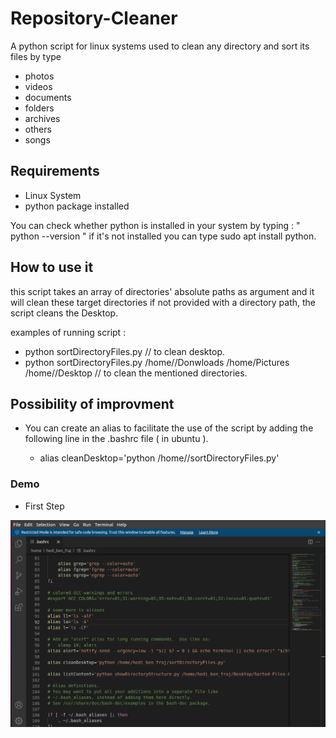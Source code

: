 # Repository-Cleaner

A python script for linux systems used to clean any directory and sort its files by type 
- photos
- videos
- documents
- folders
- archives
- others
- songs


## Requirements

- Linux System
- python package installed 

You can check whether python is installed in your system by typing : " python --version "
if it's not installed you can type sudo apt install python.

## How to use it

this script takes an array of directories' absolute paths as argument and it will clean these target directories
if not provided with a directory path, the script cleans the Desktop.

examples of running script : 

  - python sortDirectoryFiles.py // to clean desktop.
  - python sortDirectoryFiles.py /home/<username>/Donwloads /home<username>/Pictures /home/<username>/Desktop // to clean the mentioned directories.
  
## Possibility of improvment

- You can create an alias to facilitate the use of the script by adding the following line in the .bashrc file ( in ubuntu ).

  - alias cleanDesktop='python /home/<username>/sortDirectoryFiles.py'
 
### Demo

- First Step

![Script](/screenshots/bashrc.png?raw=true "Script")